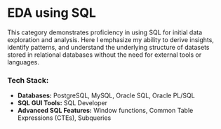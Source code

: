 # EDA using SQL
This category demonstrates proficiency in using SQL for initial data exploration and analysis. Here I emphasize my ability to derive insights, identify patterns, and understand the underlying structure of datasets stored in relational databases without the need for external tools or languages.

### Tech Stack:
- **Databases:** PostgreSQL, MySQL, Oracle SQL, Oracle PL/SQL
- **SQL GUI Tools:** SQL Developer
- **Advanced SQL Features:** Window functions, Common Table Expressions (CTEs), Subqueries
